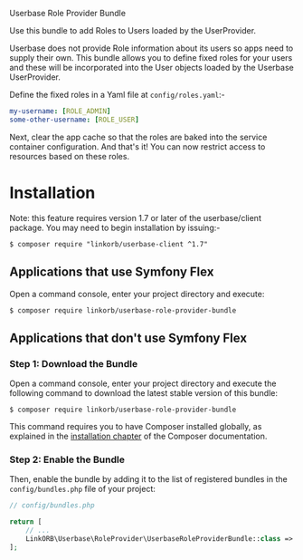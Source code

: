 Userbase Role Provider Bundle

Use this bundle to add Roles to Users loaded by the UserProvider.

Userbase does not provide Role information about its users so apps need to
supply their own.  This bundle allows you to define fixed roles for your users
and these will be incorporated into the User objects loaded by the Userbase
UserProvider.

Define the fixed roles in a Yaml file at `config/roles.yaml`:-

```yaml
my-username: [ROLE_ADMIN]
some-other-username: [ROLE_USER]
```

Next, clear the app cache so that the roles are baked into the service
container configuration.  And that's it!  You can now restrict access to
resources based on these roles.


Installation
============

Note: this feature requires version 1.7 or later of the userbase/client
package.  You may need to begin installation by issuing:-

```console
$ composer require "linkorb/userbase-client ^1.7"
```

Applications that use Symfony Flex
----------------------------------

Open a command console, enter your project directory and execute:

```console
$ composer require linkorb/userbase-role-provider-bundle
```

Applications that don't use Symfony Flex
----------------------------------------

### Step 1: Download the Bundle

Open a command console, enter your project directory and execute the
following command to download the latest stable version of this bundle:

```console
$ composer require linkorb/userbase-role-provider-bundle
```

This command requires you to have Composer installed globally, as explained
in the [installation chapter](https://getcomposer.org/doc/00-intro.md)
of the Composer documentation.

### Step 2: Enable the Bundle

Then, enable the bundle by adding it to the list of registered bundles
in the `config/bundles.php` file of your project:

```php
// config/bundles.php

return [
    // ...
    LinkORB\Userbase\RoleProvider\UserbaseRoleProviderBundle::class => ['all' => true],
];
```
